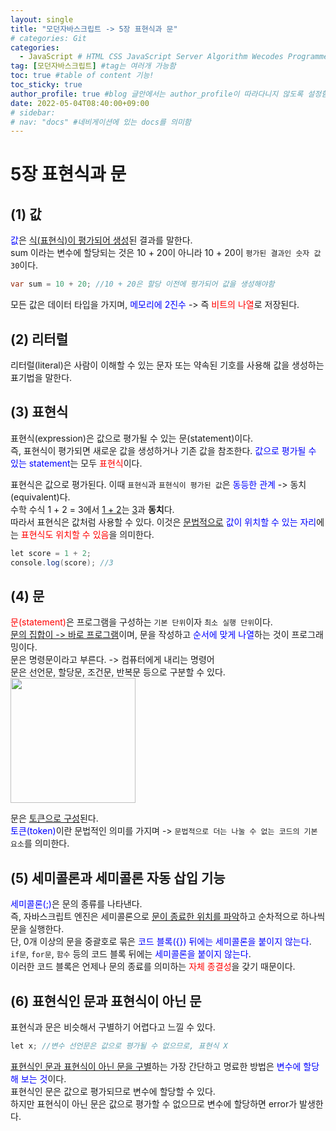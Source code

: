 ```yaml
---
layout: single
title: "모던자바스크립트 -> 5장 표현식과 문"  
# categories: Git
categories:
  - JavaScript # HTML CSS JavaScript Server Algorithm Wecodes Programmers CS Github Blog
tag: [모던자바스크립트] #tag는 여러개 가능함
toc: true #table of content 기능!
toc_sticky: true
author_profile: true #blog 글안에서는 author_profile이 따라다니지 않도록 설정함
date: 2022-05-04T08:40:00+09:00
# sidebar:
# nav: "docs" #네비게이션에 있는 docs를 의미함
---
```

# 5장 표현식과 문   
## (1) 값  
<span style="color:blue">값</span>은 <u>식(표현식)이 평가되어 생성</u>된 결과를 말한다.  
sum 이라는 변수에 할당되는 것은 10 + 20이 아니라 10 + 20이 `평가된 결과인 숫자 값 30`이다.  

```java
var sum = 10 + 20; //10 + 20은 할당 이전에 평가되어 값을 생성해야함
```  
모든 값은 데이터 타입을 가지며, <span style="color:blue">메모리에 2진수</span> -> 즉 <span style="color:red">비트의 나열</span>로 저장된다.  

## (2) 리터럴  
리터럴(literal)은 사람이 이해할 수 있는 문자 또는 약속된 기호를 사용해 값을 생성하는 표기법을 말한다.  

## (3) 표현식  
표현식(expression)은 값으로 평가될 수 있는 문(statement)이다.  
즉, 표현식이 평가되면 새로운 값을 생성하거나 기존 값을 참조한다. <span style="color:blue">값으로 평가될 수 있는 statement</span>는 모두 <span style="color:red">표현식</span>이다.  

표현식은 값으로 평가된다. 이때 `표현식`과 `표현식이 평가된 값`은 <span style="color:blue">동등한 관계</span> -> 동치(equivalent)다.  
수학 수식 1 + 2 = 3에서 <u>1 + 2</u>는 <u>3</u>과 **동치**다.  
따라서 표현식은 값처럼 사용할 수 있다. 이것은 <u>문법적으로</u> <span style="color:blue">값이 위치할 수 있는 자리</span>에는 <span style="color:red">표현식도 위치할 수 있음</span>을 의미한다.  
```java
let score = 1 + 2;
console.log(score); //3
```


## (4) 문  
<span style="color:red">문(statement)</span>은 프로그램을 구성하는 `기본 단위`이자 `최소 실행 단위`이다.  
<u>문의 집합이 -> 바로 프로그램</u>이며, 문을 작성하고 <span style="color:blue">순서에 맞게 나열</span>하는 것이 프로그래밍이다.  
문은 명령문이라고 부른다. -> 컴퓨터에게 내리는 명령어  
문은 선언문, 할당문, 조건문, 반복문 등으로 구분할 수 있다.  
<img src="https://user-images.githubusercontent.com/87808288/166605088-c6e42b88-a687-4994-a492-ced1106ca5ee.png" width="200">   

문은 <u>토큰으로 구성</u>된다.  
<span style="color:blue">토큰(token)</span>이란 문법적인 의미를 가지며 -> `문법적으로 더는 나눌 수 없는 코드의 기본 요소`를 의미한다.  

## (5) 세미콜론과 세미콜론 자동 삽입 기능  
<span style="color:blue">세미콜론(;)</span>은 문의 종류를 나타낸다.  
즉, 자바스크립트 엔진은 세미콜론으로 <u>문이 종료한 위치를 파악</u>하고 순차적으로 하나씩 문을 실행한다.  
단, 0개 이상의 문을 중괄호로 묶은 <span style="color:blue">코드 블록({}) 뒤에는 세미콜론을 붙이지 않는다</span>.  
`if문`, `for문`, `함수` 등의 코드 블록 뒤에는 <span style="color:blue">세미콜론을 붙이지 않는다</span>.  
이러한 코드 블록은 언제나 문의 종료를 의미하는 <span style="color:red">자체 종결성</span>을 갖기 때문이다.  

## (6) 표현식인 문과 표현식이 아닌 문  
표현식과 문은 비슷해서 구별하기 어렵다고 느낄 수 있다.  

```java
let x; //변수 선언문은 값으로 평가될 수 없으므로, 표현식 X
```  
<u>표현식인 문과 표현식이 아닌 문을 구별</u>하는 가장 간단하고 명료한 방법은 <span style="color:blue">변수에 할당해 보는 것</span>이다.  
표현식인 문은 값으로 평가되므로 변수에 할당할 수 있다.  
하지만 표현식이 아닌 문은 값으로 평가할 수 없으므로 변수에 할당하면 error가 발생한다.  

<!-- 메소드 위에 변수 선언, 메소드 안에 메소드, 메소드 끝나고 리턴 -->

<!-- ### 2. Link 넣기

```

유형 1: (설명어를 입력) : [gunhee's coding blog](https://gunhee-jeong.github.io/)
유형 2: (URL 자동연결) : <https://gunhee-jeong.github.io/>
유형 3: (동일 파일 내 '문단으로 이동') : [1. Header로 이동](###-1-header)

```

유형 1: (설명어를 입력) : [gunhee's coding blog](https://gunhee-jeong.github.io/)
유형 2: (URL 자동연결) : <https://gunhee-jeong.github.io/>
유형 3: (동일 파일 내 '문단으로 이동') : [1. Header로 이동](#1-header)
유형 3의 방법

1. 특수문자를 제거
2. 스페이스는 -로 바꾸고
3. 대문자는 소문자로!
   그래서 ### 1. Header -> #1-header

## Link: [google][https://www.google.com/]

### 3. 수평선

```

---

```

---

### 4. 라인 바꾸기

```

스페이스바를 2번 눌러주면 다음칸으로
이동할 수 있어요!

```

---

스페이스바를 2번 눌러주면
다음칸으로 이동할 수 있어요!

### 5. list 만들기

```

1. 1번
2. 2번
3. 3번

- 순서없는 list
  - 순서없는 list
    - 순서없는 list

```

1. 1번
2. 2번
3. 3번

- 순서없는 list
  - 순서없는 list
    - 순서없는 list

---

### 6. font 관련

```

**진하게** -> 볼드
_기울여서_ -> 이탤릭체
~~취소선~~ -> 취소선

<ul>밑줄넣기</ul> -> 밑줄
<span style="color:red">빨간 글씨</span> -> 글자색
이것이 `인라인` 입니다 -> 인라인 코드
```

**진하게** -> 볼드
_기울여서_ -> 이탤릭체
~~취소선~~ -> 취소선
<u>밑줄넣기</u> -> 밑줄
<span style="color:red">빨간 글씨</span>
이것이 `인라인` 입니다 -> 인라인 코드

---

### 7. 인용구문

```
> coding
>
> > JavaScript
> >
> > > 내가 프짱!
```

> coding
>
> > JavaScript
> >
> > > 내가 프짱!

---

### 8. 이미지 삽입

```
유형1: ('사이즈를 조절' -> HTML 태그 사용) : <img src="https://gunhee-jeong.github.io/assets/images/blogLogo.png" width="300" height="200">
유형2: (이미지 삽입 후 -> 링크 걸기)
[![이미지](https://gunhee-jeong.github.io/assets/images/blogLogo/blogLogo.png)](https://gunhee-jeong.github.io/)
```

유형1: ('사이즈를 조절' -> HTML 태그 사용) : <img src="https://gunhee-jeong.github.io/assets/images/blogLogo.png" width="300" height="200">
유형2: (이미지 삽입 후 -> 링크 걸기)
[![이미지](https://gunhee-jeong.github.io/assets/images/blogLogo.png)](https://gunhee-jeong.github.io/)

### 9. 표 만들기

```
||국어|영어|
| :--- | ---: | :--: |
|건희 | 100점 | 100점
|철수 | 100점 | 100점
```

|      |  국어 | 영어  |
| :--- | ----: | :---: |
| 건희 | 100점 | 100점 |
| 철수 | 100점 | 100점 |

> - header를 넣고 싶은 경우 ---을 사용하고 :을 이용하여 정렬에 사용함!

### 10. 토글 만들기

```
<details>
<summary>여기를 누르세요</summary>
<div markdown="1">
숨겨진 내용
</div>
</details>
```

<details>
<summary>여기를 누르세요</summary>
<div markdown="1">
숨겨진 내용
</div>
</details> -->
